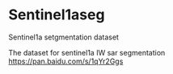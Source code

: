 # Sentinel1aseg
Sentinel1a setgmentation dataset


The dataset for sentinel1a IW sar segmentation 
https://pan.baidu.com/s/1qYr2Ggs
